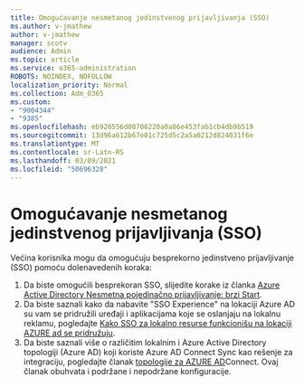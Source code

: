 ```yaml
---
title: Omogućavanje nesmetanog jedinstvenog prijavljivanja (SSO)
ms.author: v-jmathew
author: v-jmathew
manager: scotv
audience: Admin
ms.topic: article
ms.service: o365-administration
ROBOTS: NOINDEX, NOFOLLOW
localization_priority: Normal
ms.collection: Adm_O365
ms.custom:
- "9004344"
- "9385"
ms.openlocfilehash: eb920556d08706220a0a86e453fab1cb4db9b519
ms.sourcegitcommit: 13d96a612b67e01c725d5c2a5a0212d824031f6e
ms.translationtype: MT
ms.contentlocale: sr-Latn-RS
ms.lasthandoff: 03/09/2021
ms.locfileid: "50696328"
---
```

# <a name="enable-seamless-single-sign-on-sso"></a>Omogućavanje nesmetanog jedinstvenog prijavljivanja (SSO)

Većina korisnika mogu da omogućuju besprekorno jedinstveno prijavljivanje (SSO) pomoću dolenavedenih koraka:

1. Da biste omogućili besprekoran SSO, slijedite korake iz članka [Azure Active Directory Nesmetna pojedinačno prijavljivanje: brzi Start](https://docs.microsoft.com/azure/active-directory/hybrid/how-to-connect-sso-quick-start).
2. Da biste saznali kako da nabavite "SSO Experience" na lokaciji Azure AD su vam se pridružili uređaji i aplikacijama koje se oslanjaju na lokalnu reklamu, pogledajte [Kako SSO za lokalno resurse funkcionišu na lokaciji AZURE ad se pridružuju](https://docs.microsoft.com/azure/active-directory/devices/azuread-join-sso).
3. Da biste saznali više o različitim lokalnim i Azure Active Directory topologiji (Azure AD) koji koriste Azure AD Connect Sync kao rešenje za integraciju, pogledajte članak [topologije za AZURE AD](https://docs.microsoft.com/azure/active-directory/hybrid/plan-connect-topologies)Connect. Ovaj članak obuhvata i podržane i nepodržane konfiguracije.
